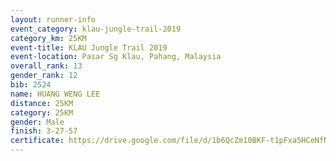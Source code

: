 ```yaml
---
layout: runner-info 
event_category: klau-jungle-trail-2019 
category_km: 25KM 
event-title: KLAU Jungle Trail 2019 
event-location: Pasar Sg Klau, Pahang, Malaysia 
overall_rank: 13
gender_rank: 12
bib: 2524
name: HUANG WENG LEE
distance: 25KM
category: 25KM
gender: Male
finish: 3-27-57
certificate: https://drive.google.com/file/d/1b6QcZm10BKF-t1pFxa5HCeNfNA9m47Nb/view?usp=sharing
---
```

